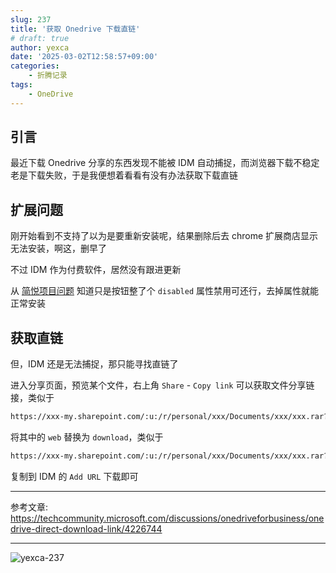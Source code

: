 ```yaml
---
slug: 237
title: '获取 Onedrive 下载直链'
# draft: true
author: yexca
date: '2025-03-02T12:58:57+09:00'
categories:
    - 折腾记录
tags:
    - OneDrive
---
```


## 引言

最近下载 Onedrive 分享的东西发现不能被 IDM 自动捕捉，而浏览器下载不稳定老是下载失败，于是我便想着看看有没有办法获取下载直链

## 扩展问题

刚开始看到不支持了以为是要重新安装呢，结果删除后去 chrome 扩展商店显示无法安装，啊这，删早了

不过 IDM 作为付费软件，居然没有跟进更新

从 [简悦项目问题](https://github.com/Kenshin/simpread/discussions/6633) 知道只是按钮整了个 `disabled` 属性禁用可还行，去掉属性就能正常安装

## 获取直链

但，IDM 还是无法捕捉，那只能寻找直链了

进入分享页面，预览某个文件，右上角 `Share` - `Copy link` 可以获取文件分享链接，类似于

```markdown
https://xxx-my.sharepoint.com/:u:/r/personal/xxx/Documents/xxx/xxx.rar?csf=1&web=1&e=OTZZbx
```

将其中的 `web` 替换为 `download`，类似于

```markdown
https://xxx-my.sharepoint.com/:u:/r/personal/xxx/Documents/xxx/xxx.rar?csf=1&download=1&e=OTZZbx
```

复制到 IDM 的 `Add URL` 下载即可

---

参考文章: <https://techcommunity.microsoft.com/discussions/onedriveforbusiness/onedrive-direct-download-link/4226744>

---

![yexca-237](https://count.getloli.com/@yexca-237)
